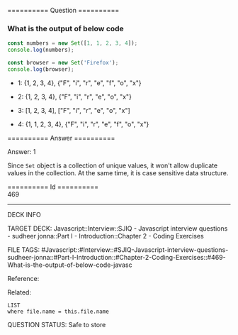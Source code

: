 ========== Question ==========  

### What is the output of below code

```javascript
const numbers = new Set([1, 1, 2, 3, 4]);
console.log(numbers);

const browser = new Set('Firefox');
console.log(browser);
```

-   1: {1, 2, 3, 4}, {"F", "i", "r", "e", "f", "o", "x"}

-   2: {1, 2, 3, 4}, {"F", "i", "r", "e", "o", "x"}

-   3: [1, 2, 3, 4], ["F", "i", "r", "e", "o", "x"]

-   4: {1, 1, 2, 3, 4}, {"F", "i", "r", "e", "f", "o", "x"}  

========== Answer ==========  

Answer: 1

Since `Set` object is a collection of unique values, it won't allow duplicate values in the collection. At the same time, it is case sensitive data structure.

========== Id ==========  
469

---

DECK INFO

TARGET DECK: Javascript::Interview::SJIQ - Javascript interview questions - sudheer jonna::Part I - Introduction::Chapter 2 - Coding Exercises

FILE TAGS: #Javascript::#Interview::#SJIQ-Javascript-interview-questions-sudheer-jonna::#Part-I-Introduction::#Chapter-2-Coding-Exercises::#469-What-is-the-output-of-below-code-javasc

Reference:

Related:

```dataview
LIST
where file.name = this.file.name
```

QUESTION STATUS: Safe to store
